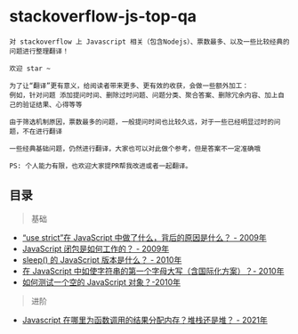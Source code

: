 # stackoverflow-js-top-qa

    对 stackoverflow 上 Javascript 相关（包含Nodejs）、票数最多、以及一些比较经典的问题进行整理翻译！
    
    欢迎 star ~
    
    为了让“翻译”更有意义，给阅读者带来更多、更有效的收获，会做一些额外加工：
    例如，针对问题 添加提问时间、删除过时问题、问题分类、聚合答案、删除冗余内容、加上自己的验证结果、心得等等

    由于筛选机制原因，票数最多的问题，一般提问时间也比较久远，对于一些已经明显过时的问题，不在进行翻译
    
    一些经典基础问题，仍然进行翻译，大家也可以对此做个参考，但是答案不一定准确哦

    PS: 个人能力有限，也欢迎大家提PR帮我改进或者一起翻译。

## 目录

> 基础

- [“use strict”在 JavaScript 中做了什么，背后的原因是什么？ - 2009年](https://github.com/buynao/stackoverflow-js-top-qa/blob/main/contents/basic/use_strict.md)
- [JavaScript 闭包是如何工作的？ - 2009年](https://github.com/buynao/stackoverflow-js-top-qa/blob/main/contents/basic/closures.md)
- [sleep() 的 JavaScript 版本是什么？ - 2010年](https://github.com/buynao/stackoverflow-js-top-qa/blob/main/contents/basic/sleep.md)
- [在 JavaScript 中如使字符串的第一个字母大写（含国际化方案）？- 2010年](https://github.com/buynao/stackoverflow-js-top-qa/blob/main/contents/basic/firstStrToUppercase.md)
- [如何测试一个空的 JavaScript 对象？-2010年](https://github.com/buynao/stackoverflow-js-top-qa/blob/main/contents/basic/emptyObject.md)

> 进阶

- [Javascript 在哪里为函数调用的结果分配内存？堆栈还是堆？ - 2021年](https://github.com/buynao/stackoverflow-js-top-qa/blob/main/contents/advanced/heapAndStack.md)
